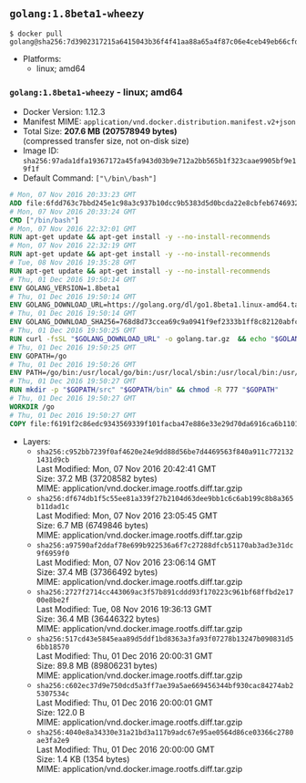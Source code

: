 ## `golang:1.8beta1-wheezy`

```console
$ docker pull golang@sha256:7d3902317215a6415043b36f4f41aa88a65a4f87c06e4ceb49eb66cfd50ac181
```

-	Platforms:
	-	linux; amd64

### `golang:1.8beta1-wheezy` - linux; amd64

-	Docker Version: 1.12.3
-	Manifest MIME: `application/vnd.docker.distribution.manifest.v2+json`
-	Total Size: **207.6 MB (207578949 bytes)**  
	(compressed transfer size, not on-disk size)
-	Image ID: `sha256:97ada1dfa19367172a45fa943d03b9e712a2bb565b1f323caae9905bf9e19f1f`
-	Default Command: `["\/bin\/bash"]`

```dockerfile
# Mon, 07 Nov 2016 20:33:23 GMT
ADD file:6fdd763c7bbd245e1c98a3c937b10dcc9b5383d5d0bcda22e8cbfeb6746932da in / 
# Mon, 07 Nov 2016 20:33:24 GMT
CMD ["/bin/bash"]
# Mon, 07 Nov 2016 22:32:01 GMT
RUN apt-get update && apt-get install -y --no-install-recommends 		ca-certificates 		curl 		wget 	&& rm -rf /var/lib/apt/lists/*
# Mon, 07 Nov 2016 22:32:19 GMT
RUN apt-get update && apt-get install -y --no-install-recommends 		bzr 		git 		mercurial 		openssh-client 		subversion 				procps 	&& rm -rf /var/lib/apt/lists/*
# Tue, 08 Nov 2016 19:35:28 GMT
RUN apt-get update && apt-get install -y --no-install-recommends 		g++ 		gcc 		libc6-dev 		make 		pkg-config 	&& rm -rf /var/lib/apt/lists/*
# Thu, 01 Dec 2016 19:50:14 GMT
ENV GOLANG_VERSION=1.8beta1
# Thu, 01 Dec 2016 19:50:14 GMT
ENV GOLANG_DOWNLOAD_URL=https://golang.org/dl/go1.8beta1.linux-amd64.tar.gz
# Thu, 01 Dec 2016 19:50:14 GMT
ENV GOLANG_DOWNLOAD_SHA256=768d8d73ccea69c9a0941f9ef2333b1ff8c82120abfcdedd4e91af039c674a8d
# Thu, 01 Dec 2016 19:50:25 GMT
RUN curl -fsSL "$GOLANG_DOWNLOAD_URL" -o golang.tar.gz 	&& echo "$GOLANG_DOWNLOAD_SHA256  golang.tar.gz" | sha256sum -c - 	&& tar -C /usr/local -xzf golang.tar.gz 	&& rm golang.tar.gz
# Thu, 01 Dec 2016 19:50:25 GMT
ENV GOPATH=/go
# Thu, 01 Dec 2016 19:50:26 GMT
ENV PATH=/go/bin:/usr/local/go/bin:/usr/local/sbin:/usr/local/bin:/usr/sbin:/usr/bin:/sbin:/bin
# Thu, 01 Dec 2016 19:50:27 GMT
RUN mkdir -p "$GOPATH/src" "$GOPATH/bin" && chmod -R 777 "$GOPATH"
# Thu, 01 Dec 2016 19:50:27 GMT
WORKDIR /go
# Thu, 01 Dec 2016 19:50:27 GMT
COPY file:f6191f2c86edc9343569339f101facba47e886e33e29d70da6916ca6b1101a53 in /usr/local/bin/ 
```

-	Layers:
	-	`sha256:c952bb7239f0af4620e24e9dd88d56be7d4469563f840a911c7721321431d9cb`  
		Last Modified: Mon, 07 Nov 2016 20:42:41 GMT  
		Size: 37.2 MB (37208582 bytes)  
		MIME: application/vnd.docker.image.rootfs.diff.tar.gzip
	-	`sha256:df674db1f5c55ee81a339f27b2104d63dee9bb1c6c6ab199c8b8a365b11dad1c`  
		Last Modified: Mon, 07 Nov 2016 23:05:45 GMT  
		Size: 6.7 MB (6749846 bytes)  
		MIME: application/vnd.docker.image.rootfs.diff.tar.gzip
	-	`sha256:a97590af2ddaf78e699b922536a6f7c27288dfcb51170ab3ad3e31dc9f6959f0`  
		Last Modified: Mon, 07 Nov 2016 23:06:14 GMT  
		Size: 37.4 MB (37366492 bytes)  
		MIME: application/vnd.docker.image.rootfs.diff.tar.gzip
	-	`sha256:2727f2714cc443069ac3f57b891cddd93f170223c961bf68ffbd2e1700e8be2f`  
		Last Modified: Tue, 08 Nov 2016 19:36:13 GMT  
		Size: 36.4 MB (36446322 bytes)  
		MIME: application/vnd.docker.image.rootfs.diff.tar.gzip
	-	`sha256:517cd43e5845eaa89d5ddf1bd8363a3fa93f07278b13247b090831d56bb18570`  
		Last Modified: Thu, 01 Dec 2016 20:00:31 GMT  
		Size: 89.8 MB (89806231 bytes)  
		MIME: application/vnd.docker.image.rootfs.diff.tar.gzip
	-	`sha256:c602ec37d9e750dcd5a3ff7ae39a5ae669456344bf930cac84274ab25307534c`  
		Last Modified: Thu, 01 Dec 2016 20:00:01 GMT  
		Size: 122.0 B  
		MIME: application/vnd.docker.image.rootfs.diff.tar.gzip
	-	`sha256:4040e8a34330e31a21bd3a117b9adc67e95ae0564d86ce03366c2780ae3fa2e9`  
		Last Modified: Thu, 01 Dec 2016 20:00:00 GMT  
		Size: 1.4 KB (1354 bytes)  
		MIME: application/vnd.docker.image.rootfs.diff.tar.gzip
